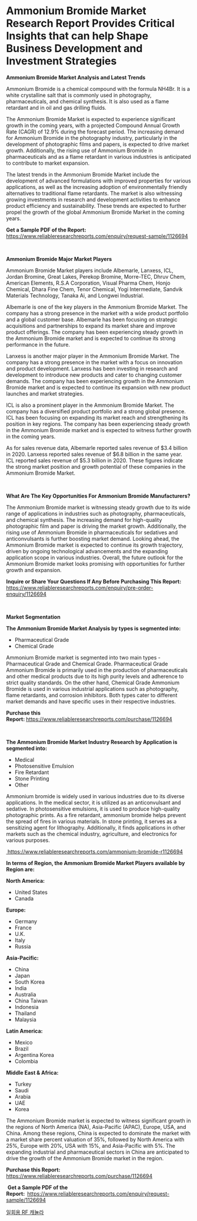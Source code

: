 <p><h1>Ammonium Bromide Market Research Report Provides Critical Insights that can help Shape Business Development and Investment Strategies</h1></p><p><strong>Ammonium Bromide Market Analysis and Latest Trends</strong></p>
<p><p>Ammonium Bromide is a chemical compound with the formula NH4Br. It is a white crystalline salt that is commonly used in photography, pharmaceuticals, and chemical synthesis. It is also used as a flame retardant and in oil and gas drilling fluids.</p><p>The Ammonium Bromide Market is expected to experience significant growth in the coming years, with a projected Compound Annual Growth Rate (CAGR) of 12.9% during the forecast period. The increasing demand for Ammonium Bromide in the photography industry, particularly in the development of photographic films and papers, is expected to drive market growth. Additionally, the rising use of Ammonium Bromide in pharmaceuticals and as a flame retardant in various industries is anticipated to contribute to market expansion.</p><p>The latest trends in the Ammonium Bromide Market include the development of advanced formulations with improved properties for various applications, as well as the increasing adoption of environmentally friendly alternatives to traditional flame retardants. The market is also witnessing growing investments in research and development activities to enhance product efficiency and sustainability. These trends are expected to further propel the growth of the global Ammonium Bromide Market in the coming years.</p></p>
<p><strong>Get a Sample PDF of the Report:&nbsp;</strong> <a href="https://www.reliableresearchreports.com/enquiry/request-sample/1126694">https://www.reliableresearchreports.com/enquiry/request-sample/1126694</a></p>
<p>&nbsp;</p>
<p><strong>Ammonium Bromide Major Market Players</strong></p>
<p><p>Ammonium Bromide Market players include Albemarle, Lanxess, ICL, Jordan Bromine, Great Lakes, Perekop Bromine, Morre-TEC, Dhruv Chem, American Elements, R.S.A Corporation, Visual Pharma Chem, Honjo Chemical, Dhara Fine Chem, Tenor Chemical, Yogi Intermediate, Sandvik Materials Technology, Tanaka Ai, and Longwei Industrial.</p><p>Albemarle is one of the key players in the Ammonium Bromide Market. The company has a strong presence in the market with a wide product portfolio and a global customer base. Albemarle has been focusing on strategic acquisitions and partnerships to expand its market share and improve product offerings. The company has been experiencing steady growth in the Ammonium Bromide market and is expected to continue its strong performance in the future.</p><p>Lanxess is another major player in the Ammonium Bromide Market. The company has a strong presence in the market with a focus on innovation and product development. Lanxess has been investing in research and development to introduce new products and cater to changing customer demands. The company has been experiencing growth in the Ammonium Bromide market and is expected to continue its expansion with new product launches and market strategies.</p><p>ICL is also a prominent player in the Ammonium Bromide Market. The company has a diversified product portfolio and a strong global presence. ICL has been focusing on expanding its market reach and strengthening its position in key regions. The company has been experiencing steady growth in the Ammonium Bromide market and is expected to witness further growth in the coming years.</p><p>As for sales revenue data, Albemarle reported sales revenue of $3.4 billion in 2020. Lanxess reported sales revenue of $6.8 billion in the same year. ICL reported sales revenue of $5.3 billion in 2020. These figures indicate the strong market position and growth potential of these companies in the Ammonium Bromide Market.</p></p>
<p>&nbsp;</p>
<p><strong>What Are The Key Opportunities For Ammonium Bromide Manufacturers?</strong></p>
<p><p>The Ammonium Bromide market is witnessing steady growth due to its wide range of applications in industries such as photography, pharmaceuticals, and chemical synthesis. The increasing demand for high-quality photographic film and paper is driving the market growth. Additionally, the rising use of Ammonium Bromide in pharmaceuticals for sedatives and anticonvulsants is further boosting market demand. Looking ahead, the Ammonium Bromide market is expected to continue its growth trajectory, driven by ongoing technological advancements and the expanding application scope in various industries. Overall, the future outlook for the Ammonium Bromide market looks promising with opportunities for further growth and expansion.</p></p>
<p><strong>Inquire or Share Your Questions If Any Before Purchasing This Report:</strong> <a href="https://www.reliableresearchreports.com/enquiry/pre-order-enquiry/1126694">https://www.reliableresearchreports.com/enquiry/pre-order-enquiry/1126694</a></p>
<p>&nbsp;</p>
<p><strong>Market Segmentation</strong></p>
<p><strong>The Ammonium Bromide Market Analysis by types is segmented into:</strong></p>
<p><ul><li>Pharmaceutical Grade</li><li>Chemical Grade</li></ul></p>
<p><p>Ammonium Bromide market is segmented into two main types - Pharmaceutical Grade and Chemical Grade. Pharmaceutical Grade Ammonium Bromide is primarily used in the production of pharmaceuticals and other medical products due to its high purity levels and adherence to strict quality standards. On the other hand, Chemical Grade Ammonium Bromide is used in various industrial applications such as photography, flame retardants, and corrosion inhibitors. Both types cater to different market demands and have specific uses in their respective industries.</p></p>
<p><strong>Purchase this Report:&nbsp;</strong><a href="https://www.reliableresearchreports.com/purchase/1126694">https://www.reliableresearchreports.com/purchase/1126694</a></p>
<p>&nbsp;</p>
<p><strong>The Ammonium Bromide Market Industry Research by Application is segmented into:</strong></p>
<p><ul><li>Medical</li><li>Photosensitive Emulsion</li><li>Fire Retardant</li><li>Stone Printing</li><li>Other</li></ul></p>
<p><p>Ammonium bromide is widely used in various industries due to its diverse applications. In the medical sector, it is utilized as an anticonvulsant and sedative. In photosensitive emulsions, it is used to produce high-quality photographic prints. As a fire retardant, ammonium bromide helps prevent the spread of fires in various materials. In stone printing, it serves as a sensitizing agent for lithography. Additionally, it finds applications in other markets such as the chemical industry, agriculture, and electronics for various purposes.</p></p>
<p><a href="https://www.reliableresearchreports.com/ammonium-bromide-r1126694">&nbsp;https://www.reliableresearchreports.com/ammonium-bromide-r1126694</a></p>
<p><strong>In terms of Region, the Ammonium Bromide Market Players available by Region are:</strong></p>
<p>
    <p> <strong> North America: </strong>
        <ul>
            <li>United States</li>
            <li>Canada</li>
        </ul>
        </p> 
    <p> <strong> Europe: </strong>
        <ul>
            <li>Germany</li>
            <li>France</li>
            <li>U.K.</li>
            <li>Italy</li>
            <li>Russia</li>
        </ul>
        </p> 
    <p> <strong> Asia-Pacific: </strong>
        <ul>
            <li>China</li>
            <li>Japan</li>
            <li>South Korea</li>
            <li>India</li>
            <li>Australia</li>
            <li>China Taiwan</li>
            <li>Indonesia</li>
            <li>Thailand</li>
            <li>Malaysia</li>
        </ul>
        </p> 
    <p> <strong> Latin America: </strong>
        <ul>
            <li>Mexico</li>
            <li>Brazil</li>
            <li>Argentina Korea</li>
            <li>Colombia</li>
        </ul>
        </p> 
    <p> <strong> Middle East & Africa: </strong>
        <ul>
            <li>Turkey</li>
            <li>Saudi</li>
            <li>Arabia</li>
            <li>UAE</li>
            <li>Korea</li>
        </ul>
    </p>
    </p>
<p><p>The Ammonium Bromide market is expected to witness significant growth in the regions of North America (NA), Asia-Pacific (APAC), Europe, USA, and China. Among these regions, China is expected to dominate the market with a market share percent valuation of 35%, followed by North America with 25%, Europe with 20%, USA with 15%, and Asia-Pacific with 5%. The expanding industrial and pharmaceutical sectors in China are anticipated to drive the growth of the Ammonium Bromide market in the region.</p></p>
<p><strong>Purchase this Report: </strong><a href="https://www.reliableresearchreports.com/purchase/1126694">https://www.reliableresearchreports.com/purchase/1126694</a></p>
<p>&nbsp;<strong>Get a Sample PDF of the Report:&nbsp;&nbsp;</strong><a href="https://www.reliableresearchreports.com/enquiry/request-sample/1126694">https://www.reliableresearchreports.com/enquiry/request-sample/1126694</a></p>
<p><strong></strong></p>
<p><p><a href="https://github.com/sougarounis/Market-Research-Report-List-4/blob/main/2506768119885.md">일회용 RF 캐뉼라</a></p></p>